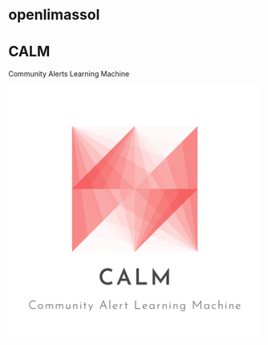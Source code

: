 # openlimassol
# CALM

Community Alerts Learning Machine

!["Community Alerts Learning Machine" tag](https://github.com/opendatahackathon2018/openlimassol/blob/master/logo.png)
 
